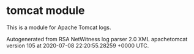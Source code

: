 # tomcat module

This is a module for Apache Tomcat logs.

Autogenerated from RSA NetWitness log parser 2.0 XML apachetomcat version 105
at 2020-07-08 22:20:55.28259 +0000 UTC.

